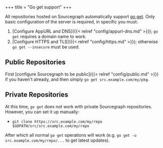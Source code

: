 +++
title = "Go get support"
+++

All repositories hosted on Sourcegraph automatically support [go get](https://golang.org/cmd/go/#hdr-Remote_import_paths). Only basic configuration of the server is required, in specific you must:

1. [Configure AppURL and DNS]({{< relref "config/appurl-dns.md" >}}); `go get` requires a domain name to work.
1. [Configure HTTPS and TLS]({{< relref "config/https.md" >}}); otherwise `go get --insecure` must be used.

## Public Repositories

First [configure Sourcegraph to be public]({{< relref "config/public.md" >}}) if you haven't already, and then simply `go get src.example.com/my/pkg`.

## Private Repositories

At this time, `go get` does not work with private Sourcegraph repositories. However, you can set it up manually:

- `git clone https://src.example.com/my/repo $GOPATH/src/src.example.com/my/repo`

After which all normal `go get` operations will work (e.g. `go get -u src.example.com/my/repo/...` to get latest updates).

